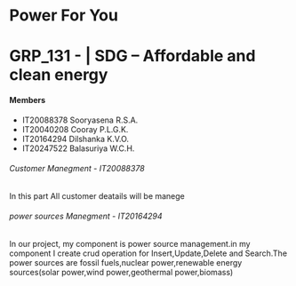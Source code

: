 # Power For You

# GRP_131 - | SDG – Affordable and clean energy

<h4>Members</h4> 
<ul>
<li>IT20088378 Sooryasena R.S.A.</li>
<li>IT20040208 Cooray P.L.G.K.</li>
<li>IT20164294 Dilshanka K.V.O.</li>
<li>IT20247522 Balasuriya W.C.H.</li>
</ul>

<h6>Customer Manegment - IT20088378 </h6>
 <p>In this part All customer deatails will be manege</p>

<h6>power sources Manegment - IT20164294 </h6>
 <p>In our project, my component is power source management.in my component I create crud operation for Insert,Update,Delete and Search.The power sources are fossil fuels,nuclear power,renewable energy sources(solar power,wind power,geothermal power,biomass)
</p>

